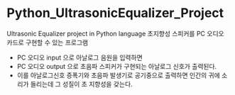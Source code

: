 # Python_UltrasonicEqualizer_Project
Ultrasonic Equalizer project in Python language
초지향성 스피커를 PC 오디오 카드로 구현할 수 있는 프로그램 
- PC 오디오 input 으로 아날로그 음원을 입력하면
- PC 오디오 output 으로 초음파 스피커가 구현되는 아날로그 신호가 출력된다. 
- 이를 아날로그신호 증폭기와 초음파 발생기로 공기중으로 출력하면 인간의 귀에 소리가 들리는데 그 성질이 초 지향성을 갖는다. 

